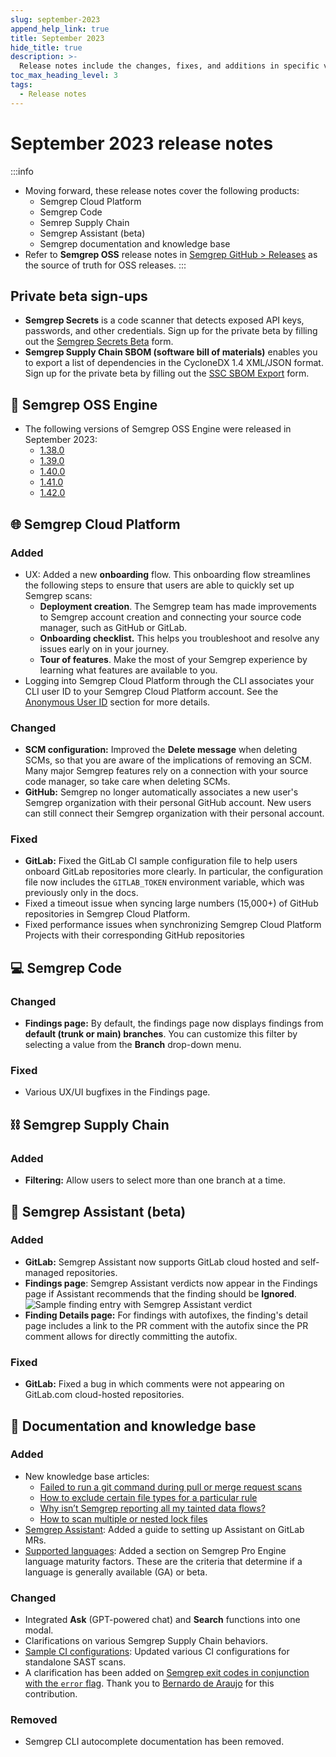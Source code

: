 ```yaml
---
slug: september-2023
append_help_link: true
title: September 2023
hide_title: true
description: >-
  Release notes include the changes, fixes, and additions in specific versions of Semgrep.
toc_max_heading_level: 3
tags:
  - Release notes
---
```


# September 2023 release notes

:::info
* Moving forward, these release notes cover the following products:
    * Semgrep Cloud Platform
    * Semgrep Code
    * Semrep Supply Chain
    * Semgrep Assistant (beta)
    * Semgrep documentation and knowledge base
* Refer to **Semgrep OSS** release notes in [<i class="fas fa-external-link fa-xs"></i> Semgrep GitHub > Releases](https://github.com/returntocorp/semgrep/releases/) as the source of truth for OSS releases.
:::

## Private beta sign-ups

* **Semgrep Secrets** is a code scanner that detects exposed API keys, passwords, and other credentials. Sign up for the private beta by filling out the [<i class="fas fa-external-link fa-xs"></i> Semgrep Secrets Beta](https://get.semgrep.dev/secrets-beta-request.html) form.
* **Semgrep Supply Chain SBOM (software bill of materials)** enables you to export a list of dependencies in the CycloneDX 1.4 XML/JSON format. Sign up for the private beta by filling out the [<i class="fas fa-external-link fa-xs"></i> SSC SBOM Export](https://get.semgrep.dev/SBOM-Export-private-beta.htm) form.

## 🔧 Semgrep OSS Engine

* The following versions of Semgrep OSS Engine were released in September 2023:
  * [<i class="fas fa-external-link fa-xs"></i> 1.38.0](https://github.com/returntocorp/semgrep/releases/tag/v1.38.0)
  * [<i class="fas fa-external-link fa-xs"></i> 1.39.0](https://github.com/returntocorp/semgrep/releases/tag/v1.39.0)
  * [<i class="fas fa-external-link fa-xs"></i> 1.40.0](https://github.com/returntocorp/semgrep/releases/tag/v1.40.0)
  * [<i class="fas fa-external-link fa-xs"></i> 1.41.0](https://github.com/returntocorp/semgrep/releases/tag/v1.41.0)
  * [<i class="fas fa-external-link fa-xs"></i> 1.42.0](https://github.com/returntocorp/semgrep/releases/tag/v1.42.0)

## 🌐 Semgrep Cloud Platform

### Added

- UX: Added a new **onboarding** flow. This onboarding flow streamlines the following steps to ensure that users are able to quickly set up Semgrep scans: <!-- #10473 -->
	- **Deployment creation**. The Semgrep team has made improvements to Semgrep account creation and connecting your source code manager, such as GitHub or GitLab. 
	- **Onboarding checklist.** This helps you troubleshoot and resolve any issues early on in your journey.
	- **Tour of features**. Make the most of your Semgrep experience by learning what features are available to you.
- Logging into Semgrep Cloud Platform through the CLI associates your CLI user ID to your Semgrep Cloud Platform account. See the [<i class="fas fa-external-link fa-xs"></i> Anonymous User ID](https://github.com/returntocorp/semgrep/blob/develop/PRIVACY.md#anonymous-user-id) section for more details.

### Changed

- **SCM configuration:** Improved the **Delete message** when deleting SCMs, so that you are aware of the implications of removing an SCM. Many major Semgrep features rely on a connection with your source code manager, so take care when deleting SCMs.
- **GitHub:** Semgrep no longer automatically associates a new user's Semgrep organization with their personal GitHub account. New users can still connect their Semgrep organization with their personal account.

### Fixed

- **GitLab:** Fixed the GitLab CI sample configuration file to help users onboard GitLab repositories more clearly. In particular, the configuration file now includes the `GITLAB_TOKEN` environment variable, which was previously only in the docs.
- Fixed a timeout issue when syncing large numbers (15,000+) of GitHub repositories in Semgrep Cloud Platform.
- Fixed performance issues when synchronizing Semgrep Cloud Platform Projects with their corresponding GitHub repositories <!-- 10156 -->

## 💻 Semgrep Code

### Changed

- **Findings page:** By default, the findings page now displays findings from **default (trunk or main) branches**. You can customize this filter by selecting a value from the **Branch** drop-down menu.

### Fixed

- Various UX/UI bugfixes in the Findings page. 

## ⛓️ Semgrep Supply Chain

### Added

- **Filtering:** Allow users to select more than one branch at a time.

## 🤖 Semgrep Assistant (beta)

### Added

- **GitLab:** Semgrep Assistant now supports GitLab cloud hosted and self-managed repositories.
- **Findings page**: Semgrep Assistant verdicts now appear in the Findings page if Assistant recommends that the finding should be **Ignored**. <!-- #10438 -->
![Sample finding entry with Semgrep Assistant verdict](/img/sept-2023-assistant-findings.png)
- **Finding Details page:** For findings with autofixes, the finding's detail page includes a link to the PR comment with the autofix since the PR comment allows for directly committing the autofix. <!-- #10516 -->

### Fixed

- **GitLab:** Fixed a bug in which comments were not appearing on GitLab.com cloud-hosted repositories.

## 📝 Documentation and knowledge base

### Added

* New knowledge base articles:
    * [<i class="fa-regular fa-file-lines"></i> Failed to run a git command during pull or merge request scans](/kb/semgrep-ci/git-command-errors/)
    * [<i class="fa-regular fa-file-lines"></i> How to exclude certain file types for a particular rule](kb/rules/exclude_rule_for_certain_filetypes/)
    * [<i class="fa-regular fa-file-lines"></i> Why isn’t Semgrep reporting all my tainted data flows?](kb/semgrep-code/finding_all_taints/ )
    * [<i class="fa-regular fa-file-lines"></i> How to scan multiple or nested lock files](kb/semgrep-supply-chain/scanning_multiple_lockfiles/)
* [<i class="fa-regular fa-file-lines"></i> Semgrep Assistant](/semgrep-code/semgrep-assistant-code/#enabling-semgrep-assistant): Added a guide to setting up Assistant on GitLab MRs.
* [<i class="fa-regular fa-file-lines"></i> Supported languages](/supported-languages/#language-maturity-factors-pro-engine): Added a section on Semgrep Pro Engine language maturity factors. These are the criteria that determine if a language is generally available (GA) or beta.

### Changed

* Integrated **Ask** (GPT-powered chat) and **Search** functions into one modal.
* Clarifications on various Semgrep Supply Chain behaviors.
* [<i class="fa-regular fa-file-lines"></i> Sample CI configurations](semgrep-ci/sample-ci-configs/):  Updated various CI configurations for standalone SAST scans.
* A clarification has been added on [Semgrep exit codes in conjunction with the `error` flag](docs/cli-reference/#exit-codes). Thank you to [Bernardo de Araujo](https://github.com/bernardoamc) for this contribution.

### Removed

* Semgrep CLI autocomplete documentation has been removed.
